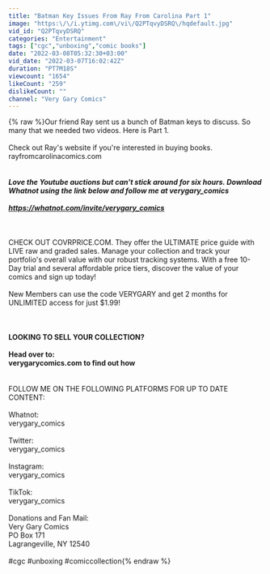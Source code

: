 ```yaml
---
title: "Batman Key Issues From Ray From Carolina Part 1"
image: "https:\/\/i.ytimg.com\/vi\/Q2PTqvyDSRQ\/hqdefault.jpg"
vid_id: "Q2PTqvyDSRQ"
categories: "Entertainment"
tags: ["cgc","unboxing","comic books"]
date: "2022-03-08T05:32:30+03:00"
vid_date: "2022-03-07T16:02:42Z"
duration: "PT7M18S"
viewcount: "1654"
likeCount: "259"
dislikeCount: ""
channel: "Very Gary Comics"
---
```

{% raw %}Our friend Ray sent us a bunch of Batman keys to discuss. So many that we needed two videos. Here is Part 1.<br /><br />Check out Ray's website if you're interested in buying books.<br />rayfromcarolinacomics.com<br /><br />*****************************************************************************************************<br />Love the Youtube auctions but can't stick around for six hours. Download Whatnot using the link below and follow me at verygary_comics <br /><br /><a rel="nofollow" target="blank" href="https://whatnot.com/invite/verygary_comics">https://whatnot.com/invite/verygary_comics</a><br /><br />*****************************************************************************************************<br /><br />CHECK OUT COVRPRICE.COM. They offer the ULTIMATE price guide with LIVE raw and graded sales. Manage your collection and track your portfolio's overall value with our robust tracking systems. With a free 10-Day trial and several affordable price tiers, discover the value of your comics and sign up today! <br /><br />New Members can use the code VERYGARY and get 2 months for UNLIMITED access for just $1.99!<br /><br />________________________________________________________________________________________________<br /><br />LOOKING TO SELL YOUR COLLECTION?<br /><br />Head over to:<br />verygarycomics.com to find out how<br />________________________________________________________________________________________________<br /><br />FOLLOW ME ON THE FOLLOWING PLATFORMS FOR UP TO DATE CONTENT:<br /><br />Whatnot:<br />verygary_comics<br /><br />Twitter:<br />verygary_comics<br /><br />Instagram:<br />verygary_comics<br /><br />TikTok:<br />verygary_comics<br /><br />Donations and Fan Mail:<br />Very Gary Comics<br />PO Box 171<br />Lagrangeville, NY 12540<br /><br />#cgc #unboxing #comiccollection{% endraw %}
